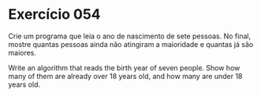 # Exercício 054

Crie um programa que leia o ano de nascimento de sete pessoas. No final, mostre quantas
pessoas ainda não atingiram a maioridade e quantas já são maiores.

Write an algorithm that reads the birth year of seven people. Show how many of them are already
over 18 years old, and how many are under 18 years old.